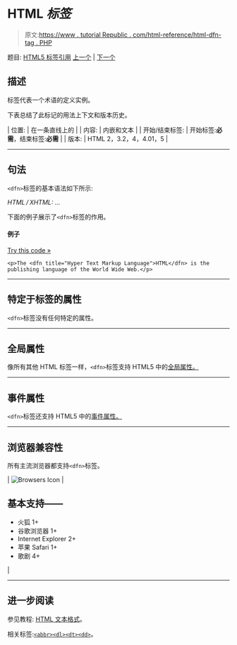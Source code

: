 # HTML <dfn>标签</dfn>

> 原文:[https://www . tutorial Republic . com/html-reference/html-dfn-tag . PHP](https://www.tutorialrepublic.com/html-reference/html-dfn-tag.php)

题目: [HTML5 标签引用](html5-tags.php) [上一个](html5-details-tag.php) | [下一个](html5-dialog-tag.php)

## 描述

标签代表一个术语的定义实例。

下表总结了此标记的用法上下文和版本历史。

| 位置: | 在一条直线上的 |
| 内容: | 内嵌和文本 |
| 开始/结束标签: | 开始标签:**必需**，结束标签:**必需** |
| 版本: | HTML 2，3.2，4，4.01，5 |

* * *

## 句法

`<dfn>`标签的基本语法如下所示:

*HTML / XHTML:* <dfn> ... </dfn>

下面的例子展示了`<dfn>`标签的作用。

#### 例子

[Try this code »](../codelab.php?topic=html&file=dfn-tag "Try this code using online Editor")

```
<p>The <dfn title="Hyper Text Markup Language">HTML</dfn> is the publishing language of the World Wide Web.</p>
```

* * *

## 特定于标签的属性

`<dfn>`标签没有任何特定的属性。

* * *

## 全局属性

像所有其他 HTML 标签一样，`<dfn>`标签支持 HTML5 中的[全局属性。](html5-global-attributes.php)

* * *

## 事件属性

`<dfn>`标签还支持 HTML5 中的[事件属性。](html5-event-attributes.php)

* * *

## 浏览器兼容性

所有主流浏览器都支持`<dfn>`标签。

| ![Browsers Icon](../Images/e9331123c77668c1832e541c2fca1002.png) | 

## 基本支持——

*   火狐 1+
*   谷歌浏览器 1+
*   Internet Explorer 2+
*   苹果 Safari 1+
*   歌剧 4+

 |

* * *

## 进一步阅读

参见教程: [HTML 文本格式](../html-tutorial/html-text-formatting.php)。

相关标签:[`<abbr>`](html-abbr-tag.php)[`<dl>`](html-dl-tag.php)[`<dt>`](html-dt-tag.php)[`<dd>`](html-dd-tag.php)。